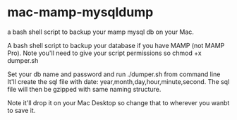 # mac-mamp-mysqldump
a bash shell script to backup your mamp mysql db on your Mac.


A bash shell script to backup your database if you have MAMP (not MAMP Pro).
Note you'll need to give your script permissions so chmod +x dumper.sh

Set your db name and password and run ./dumper.sh from command line
It'll create the sql file with date: year,month,day,hour,minute,second.
The sql file will then be gzipped with same naming structure.

Note it'll drop it on your Mac Desktop so change that to wherever you wanbt to save it.

